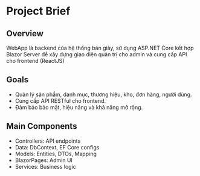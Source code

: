 # Project Brief

## Overview
WebApp là backend của hệ thống bán giày, sử dụng ASP.NET Core kết hợp Blazor Server để xây dựng giao diện quản trị cho admin và cung cấp API cho frontend (ReactJS)

## Goals
- Quản lý sản phẩm, danh mục, thương hiệu, kho, đơn hàng, người dùng.
- Cung cấp API RESTful cho frontend.
- Đảm bảo bảo mật, hiệu năng và khả năng mở rộng.

## Main Components
- Controllers: API endpoints
- Data: DbContext, EF Core configs
- Models: Entities, DTOs, Mapping
- BlazorPages: Admin UI
- Services: Business logic 